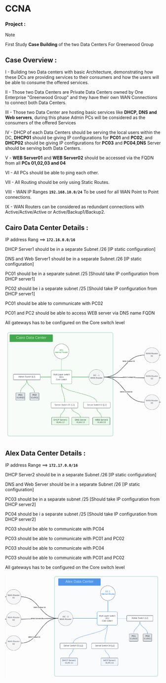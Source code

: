 # CCNA
### Project :
> [!NOTE]
> First Study **Case Building** of the two Data Centers For Greenwood Group 

## Case Overview :
  
 I - Building two Data centers with basic Architecture, demonstrating how these DCs are providing services to their consumers and how the users will be able to consume the offered services.

II - Those two Data Centers are Private Data Centers owned by One Enterprise "Greenwood Group" and they have their own WAN Connections to connect both Data Centers.

III - Those two Data Center are hosting basic services like **DHCP, DNS and Web servers**, during this phase Admin PCs will be considered as the consumers of the offered Services

IV - DHCP of each Data Centers should be serving the local users within the DC, **DHCP01** should be giving IP configurations for **PC01** and **PC02**; and **DHCP02** should be giving IP configurations for **PC03** and **PC04**,**DNS** Server should be serving both Data Centers.

V - **WEB Server01** and **WEB Server02** should be accessed via the FQDN from all **PCs 01,02,03 and 04**

VI - All PCs should be able to ping each other.

VII - All Routing should be only using Static Routes.

VIII - WAN IP Ranges **`192.168.10.0/24`** To be used for all WAN Point to Point connections.

IX - WAN Routers can be considered as redundant connections with Active/Active/Active or Active/Backup1/Backup2.
## Cairo Data Center Details :
  
IP address Rang ==> **`172.16.0.0/16`**

DHCP Server1 should be in a separate Subnet /26 [IP static configuration]

DNS and Web Server1 should be in a separate Subnet /26 [IP static configuration]

PC01 should be in a separate subnet /25 [Should take IP configuration from DHCP server1]

PC02 should be i a separate subnet /25 [Should take IP configuration from DHCP server1]

PC01 should be able to communicate with PC02

PC01 and PC2 should be able to access WEB server via DNS name FQDN

All gateways has to be configured on the Core switch level

![](pic/cairo.png)

## Alex Data Center Details :

IP address Range ==> **`172.17.0.0/16`**

DHCP Server2 should be in a separate Subnet /26 [IP static configuration]

DNS and Web Server should be in a separate Subnet /26 [IP static configuration]

PC03 should be in a separate subnet /25 [Should take IP configuration from DHCP server2]

PC04 should be i a separate subnet /25 [Should take IP configuration from DHCP server2]

PC03 should be able to communicate with PC04

PC03 should be able to communicate with PC01 and PC02

PC03 should be able to communicate with PC04

PC03 should be able to communicate with PC01 and PC02

All gateways has to be configured on the Core switch level

![](pic/alex.png)
